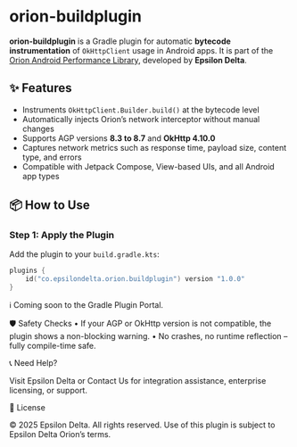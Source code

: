 # orion-buildplugin

**orion-buildplugin** is a Gradle plugin for automatic **bytecode instrumentation** of `OkHttpClient` usage in Android apps. It is part of the [Orion Android Performance Library](https://www.epsilondelta.co/orion/index), developed by **Epsilon Delta**.

## ✨ Features

- Instruments `OkHttpClient.Builder.build()` at the bytecode level
- Automatically injects Orion’s network interceptor without manual changes
- Supports AGP versions **8.3 to 8.7** and **OkHttp 4.10.0**
- Captures network metrics such as response time, payload size, content type, and errors
- Compatible with Jetpack Compose, View-based UIs, and all Android app types

## 📦 How to Use

### Step 1: Apply the Plugin

Add the plugin to your `build.gradle.kts`:

```kotlin
plugins {
    id("co.epsilondelta.orion.buildplugin") version "1.0.0"
}
```

ℹ️ Coming soon to the Gradle Plugin Portal.


🛡️ Safety Checks
	•	If your AGP or OkHttp version is not compatible, the plugin shows a non-blocking warning.
	•	No crashes, no runtime reflection – fully compile-time safe.

📞 Need Help?

Visit Epsilon Delta or Contact Us for integration assistance, enterprise licensing, or support.

📝 License

© 2025 Epsilon Delta. All rights reserved.
Use of this plugin is subject to Epsilon Delta Orion’s terms.

